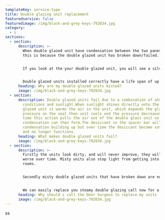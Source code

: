 ```yaml
---
templateKey: service-type
title: Double glazing unit replacement
featuredservice: false
featuredimage: /img/black-and-grey-keys-792034.jpg
category:
  - s
sections:
  - section:
      description: >-
        When double glazed unit have condensation between the two panes of glass
        this is because the double glazed unit has broken down/failed.


        If you look at the your double glazed unit, you will see a silver metal or grey plastic spacer bar in between the two pieces of glass.The spacer bar contains desiccant material, this material is like the small bags that you get in a new pair of trainers or furniture. This material draws out any moisture that is between the double glazed units.


        Double glazed units installed correctly have a life span of up to 2 decades and all units replaced by the door surgeon come with a manufactures guarantee of 10 years
      heading: Why are my double glazed units misted?
      image: /img/black-and-grey-keys-792034.jpg
  - section:
      description: Double glazed units fail due to a combination of atmosphere
        conditions and sunlight.When sunlight shines directly onto the double
        glazed unit it warms the air in the unit, which expands the glass and
        pressure on the seal then unit cools and the pressure decreases. Over
        time this action pulls the air out of the double glass unit so
        condensation can then form.The desiccant in the spacer bar will stop the
        condensation building up but over time the desiccant become saturated
        and no longer functions.
      heading: What makes double glazed units fail?
      image: /img/black-and-grey-keys-792034.jpg
  - section:
      description: >-
        Firstly the units look dirty, and will never improve, they will only get
        worse over time. Misty units also stop light from getting into your
        rooms.


        Secondly misty double glazed units that have broken down are no longer energy efficient, so will leak heat out of your home costing you money.


        We can easily replace you steamy double glazing call now for a free quote
      heading: Why should i call the Door Surgeon to replace my units
      image: /img/black-and-grey-keys-792034.jpg
---
```

ss